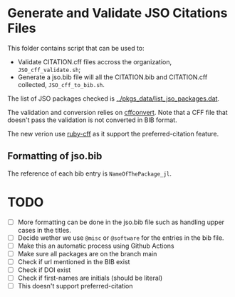 # Generate and Validate JSO Citations Files

This folder contains script that can be used to:
- Validate CITATION.cff files accross the organization, `JSO_cff_validate.sh`;
- Generate a jso.bib file will all the CITATION.bib and CITATION.cff collected, `JSO_cff_to_bib.sh`.

The list of JSO packages checked is [../pkgs_data/list_jso_packages.dat](https://github.com/JuliaSmoothOptimizers/Organization/blob/main/pkgs_data/list_jso_packages.dat).

The validation and conversion relies on [cffconvert](https://github.com/citation-file-format/cffconvert).
Note that a CFF file that doesn't pass the validation is not converted in BIB format.

The new verion use [ruby-cff](https://github.com/citation-file-format/ruby-cff) as it support the preferred-citation feature.

## Formatting of jso.bib

The reference of each bib entry is `NameOfThePackage_jl`.

# TODO
- [ ] More formatting can be done in the jso.bib file such as handling upper cases in the titles.
- [ ] Decide wether we use `@misc` or `@software` for the entries in the bib file.
- [ ] Make this an automatic process using Github Actions
- [ ] Make sure all packages are on the branch main
- [ ] Check if url mentioned in the BIB exist
- [ ] Check if DOI exist
- [ ] Check if first-names are initials (should be literal)
- [ ] This doesn't support preferred-citation
